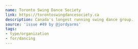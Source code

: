 ```yaml
---
name: Toronto Swing Dance Society
link: https://torontoswingdancesociety.ca
description: Canada's longest running swing dance group.
source: 'issue #49 by @jordyarms'
tags:
- type/organization
- for/dancing
---
```


<!-- Community added from GitHub issue #49 -->
